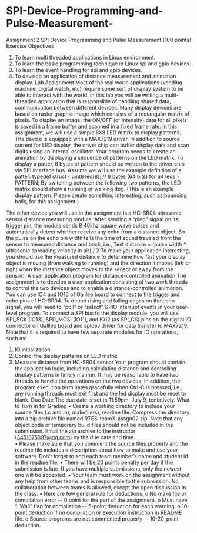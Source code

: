 # SPI-Device-Programming-and-Pulse-Measurement-
Assignment 2   SPI Device Programming and Pulse Measurement (100 points)
Exercise Objectives
1.	To learn multi threaded applications in Linux environment.
2.	To learn the basic programming technique in Linux spi and gpio devices. 
3.	To learn the event handling for spi and gpio devices. 
4.	To develop an application of distance measurement and animation display.
Lab Assignment
Most of the real world applications (vending machine, digital watch, etc) require some sort of display system to be able to interact with the world. In this lab you will be writing a multi-threaded application that is responsible of handling shared data, communication between different devices. 
 Many display devices are based on raster graphic image which consists of a rectangular matrix of pixels. To display an image, the ON/OFF (or intensity) data for all pixels is saved in a frame buffer and scanned in a fixed frame rate. In this assignment, we will use a simple 8X8 LED matrix to display patterns. The device is equipped with a MAX7219 driver. In addition to source current for LED display, the driver chip can buffer display data and scan digits using an internal oscillator.
Your program needs to create an animation by displaying a sequence of patterns on the LED matrix. To display a patter, 8 bytes of pattern should be written to the driver chip via SPI interface bus. Assume we will use the example definition of a patter:
typedef struct 
{
		uint8 led[8];	// 8 bytes (64 bits) for 64  leds
	} PATTERN;
By switching between the following two patterns, the LED matrix should show a running or walking dog. (This is an example display pattern. Please create something interesting, such as bouncing balls, for this assignment.)
 

The other device you will use in the assignment is a HC-SR04 ultrasonic sensor distance measuring module. After sending a “ping” signal on its trigger pin, the module sends 8 40khz square wave pulses and automatically detect whether receive any echo from a distance object. So the pulse on the echo pin width tells the time of sound traveled from the sensor to measured distance and back, i.e.,
		Test distance = (pulse width * ultrasonic spreading velocity in air) / 2
To make your application interesting, you should use the measured distance to determine how fast your display object is moving (from walking to running) and the direction it moves (left or right when the distance object moves to the sensor or away from the sensor).
A user application program for distance-controlled animation
The assignment is to develop a user application consisting of two work threads to control the two devices and to enable a distance-controlled animation. You can use IO4 and IO10 of Galileo board to connect to the trigger and echo pins of HC-SR04. To detect rising and falling edges on the echo signal, you will need to “poll” or “select” GPIO interrupt events in your user-level program. To connect a SPI bus to the display module, you will use SPI_SCK (IO13), SPI1_MOSI (IO11), and IO12 (as SPI_CS) pins on the digital IO connector on Galileo board and spidev driver for data transfer to MAX7219.
Note that it is required to have few separate modules for IO operations, such as:
1.	IO initialization
2.	Control the display patterns on LED matrix
3.	Measure distance from HC-SR04 sensor
Your program should contain the application logic, including calculating distance and controlling display patterns in timely manner. It may be reasonable to have two threads to handle the operations on the two devices. In addition, the program execution terminates gracefully when Ctrl-C is pressed, i.e., any running threads must exit first and the led display must be reset to blank.
Due Date
The due date is set to 11:59pm, July 9, tentatively.
What to Turn in for Grading
•	Create a working directory to include your source files (.c and .h), makefile(s), readme file. Compress the directory into a zip archive file named RTES-teamX-assgn02.zip. Note that any object code or temporary build files should not be included in the submission. Email the zip archive to the instructor (3451675397@qq.com) by the due date and time.  
•	Please make sure that you comment the source files properly and the readme file includes a description about how to make and use your software. Don’t forget to add each team member’s name and student id in the readme file.
•	There will be 20 points penalty per day if the submission is late. If you have multiple submissions, only the newest one will be accepted. 
•	Your team must work on the assignment without any help from other teams and is responsible to the submission. No collaboration between teams is allowed, except the open discussion in the class.
•	Here are few general rule for deductions:
o	No make file or compilation error -- 0 point for the part of the assignment.
o	Must have “–Wall” flag for compilation -- 5-point deduction for each warning.
o	10-point deduction if no compilation or execution instruction in README file.
o	Source programs are not commented properly -- 10-20-point deduction.
